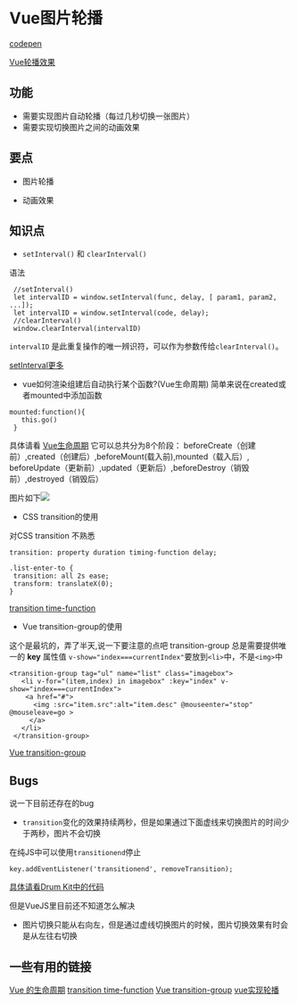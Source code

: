 
# Vue图片轮播

[codepen](https://codepen.io/jingfei/pen/PaVyom)

[Vue轮播效果](https://qinjingfei.github.io/demo/vue_slide/index.html)

## 功能

 *  需要实现图片自动轮播（每过几秒切换一张图片）
 *  需要实现切换图片之间的动画效果

## 要点

 * 图片轮播

 * 动画效果


## 知识点

 * `setInterval()` 和 `clearInterval()`

 语法

 ```
  //setInterval()
  let intervalID = window.setInterval(func, delay, [ param1, param2, ...]);
  let intervalID = window.setInterval(code, delay);
  //clearInterval()
  window.clearInterval(intervalID)
 ```
 `intervalID` 是此重复操作的唯一辨识符，可以作为参数传给`clearInterval()`。

 [setInterval更多](https://developer.mozilla.org/zh-CN/docs/Web/API/Window/setInterval)

 * vue如何渲染组建后自动执行某个函数?(Vue生命周期)
 简单来说在created或者mounted中添加函数

 ```
 mounted:function(){
    this.go()
  }
 ```
 具体请看 [Vue生命周期](https://cn.vuejs.org/v2/guide/instance.html "Vue生命周期")
 它可以总共分为8个阶段：
 beforeCreate（创建前）,created（创建后）,beforeMount(载入前),mounted（载入后）, beforeUpdate（更新前）,updated（更新后）,beforeDestroy（销毁前）,destroyed（销毁后）

 图片如下[![](https://cn.vuejs.org/images/lifecycle.png)](https://cn.vuejs.org/images/lifecycle.png)

 * CSS transition的使用

 对CSS transition 不熟悉
 
 ```
 transition: property duration timing-function delay;
 ```

 ```
.list-enter-to {
  transition: all 2s ease;
  transform: translateX(0);
 }
 ```
 [transition time-function](https://www.w3schools.com/cssref/css3_pr_transition-timing-function.asp "transition time-function")

 * Vue transition-group的使用

 这个是最坑的，弄了半天,说一下要注意的点吧
 transition-group 总是需要提供唯一的 **key** 属性值
 `v-show="index===currentIndex"`要放到`<li>`中，不是`<img>`中

 ```
 <transition-group tag="ul" name="list" class="imagebox">
    <li v-for="(item,index) in imagebox" :key="index" v-show="index===currentIndex">
     <a href="#">
       <img :src="item.src":alt="item.desc" @mouseenter="stop" @mouseleave=go >
      </a>
    </li>
  </transition-group>
```

 [Vue transition-group](https://cn.vuejs.org/v2/guide/transitions.html "Vue transition-group")

## Bugs
 说一下目前还存在的bug
 * `transition`变化的效果持续两秒，但是如果通过下面虚线来切换图片的时间少于两秒，图片不会切换

 在纯JS中可以使用`transitionend`停止

 ```
key.addEventListener('transitionend', removeTransition);
 ```
 [具体请看Drum Kit中的代码](https://github.com/qinjingfei/JS30/blob/master/01%20-%20JavaScript%20Drum%20Kit/index-FINISHED.html)

 但是VueJS里目前还不知道怎么解决

 * 图片切换只能从右向左，但是通过虚线切换图片的时候，图片切换效果有时会是从左往右切换
 
## 一些有用的链接

 [Vue 的生命周期](https://cn.vuejs.org/v2/guide/instance.html "Vue 的生命周期")
 [transition time-function](https://www.w3schools.com/cssref/css3_pr_transition-timing-function.asp "transition time-function")
 [Vue transition-group](https://cn.vuejs.org/v2/guide/transitions.html "Vue transition-group")
 [vue实现轮播](https://segmentfault.com/a/1190000008828755 "vue实现轮播")
